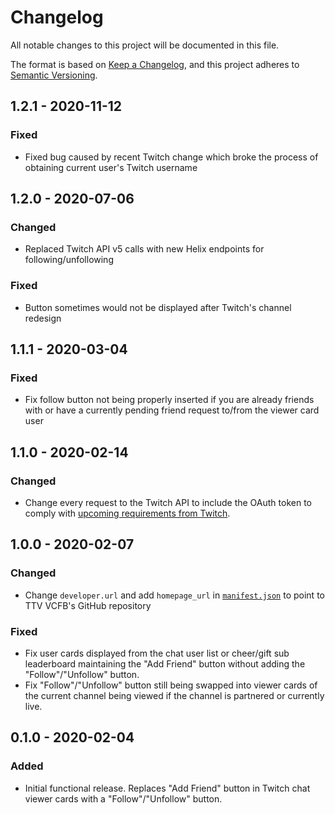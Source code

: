 # Changelog
All notable changes to this project will be documented in this file.

The format is based on [Keep a Changelog](https://keepachangelog.com/en/1.0.0/),
and this project adheres to [Semantic Versioning](https://semver.org/spec/v2.0.0.html).

## 1.2.1 - 2020-11-12
### Fixed
- Fixed bug caused by recent Twitch change which broke the process of obtaining current user's Twitch username

## 1.2.0 - 2020-07-06
### Changed
- Replaced Twitch API v5 calls with new Helix endpoints for following/unfollowing

### Fixed
- Button sometimes would not be displayed after Twitch's channel redesign

## 1.1.1 - 2020-03-04
### Fixed
- Fix follow button not being properly inserted if you are already friends with or have a currently pending friend request to/from the viewer card user

## 1.1.0 - 2020-02-14
### Changed
- Change every request to the Twitch API to include the OAuth token to comply with [upcoming requirements from Twitch](https://discuss.dev.twitch.tv/t/requiring-oauth-for-helix-twitch-api-endpoints/23916).

## 1.0.0 - 2020-02-07

### Changed
- Change `developer.url` and add `homepage_url` in [`manifest.json`](https://github.com/argowizbang/ttv-viewer-card-follow-button/blob/master/manifest.json) to point to TTV VCFB's GitHub repository

### Fixed
- Fix user cards displayed from the chat user list or cheer/gift sub leaderboard maintaining the "Add Friend" button without adding the "Follow"/"Unfollow" button.
- Fix "Follow"/"Unfollow" button still being swapped into viewer cards of the current channel being viewed if the channel is partnered or currently live.

## 0.1.0 - 2020-02-04

### Added
- Initial functional release. Replaces "Add Friend" button in Twitch chat viewer cards with a "Follow"/"Unfollow" button.
